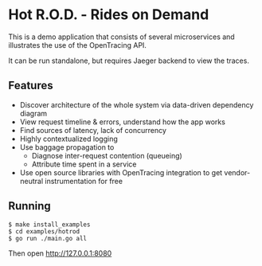 # Hot R.O.D. - Rides on Demand

This is a demo application that consists of several microservices and illustrates the use of the OpenTracing API.

It can be run standalone, but requires Jaeger backend to view the traces.

## Features

* Discover architecture of the whole system via data-driven dependency diagram
* View request timeline & errors, understand how the app works
* Find sources of latency, lack of concurrency
* Highly contextualized logging
* Use baggage propagation to
  * Diagnose inter-request contention (queueing)
  * Attribute time spent in a service
* Use open source libraries with OpenTracing integration to get vendor-neutral instrumentation for free

## Running

```
$ make install_examples
$ cd examples/hotrod
$ go run ./main.go all
```

Then open http://127.0.0.1:8080
